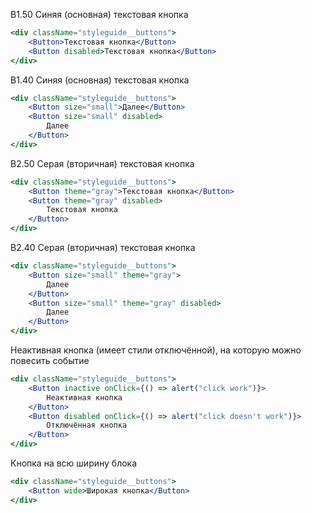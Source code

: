 B1.50 Синяя (основная) текстовая кнопка

```jsx
<div className="styleguide__buttons">
    <Button>Текстовая кнопка</Button>
    <Button disabled>Текстовая кнопка</Button>
</div>
```

B1.40 Синяя (основная) текстовая кнопка

```jsx
<div className="styleguide__buttons">
    <Button size="small">Далее</Button>
    <Button size="small" disabled>
        Далее
    </Button>
</div>
```

B2.50 Серая (вторичная) текстовая кнопка

```jsx
<div className="styleguide__buttons">
    <Button theme="gray">Текстовая кнопка</Button>
    <Button theme="gray" disabled>
        Текстовая кнопка
    </Button>
</div>
```

B2.40 Серая (вторичная) текстовая кнопка

```jsx
<div className="styleguide__buttons">
    <Button size="small" theme="gray">
        Далее
    </Button>
    <Button size="small" theme="gray" disabled>
        Далее
    </Button>
</div>
```

Неактивная кнопка (имеет стили отключённой), на которую можно повесить событие

```jsx
<div className="styleguide__buttons">
    <Button inactive onClick={() => alert("click work")}>
        Неактивная кнопка
    </Button>
    <Button disabled onClick={() => alert("click doesn't work")}>
        Отключённая кнопка
    </Button>
</div>
```

Кнопка на всю ширину блока

```jsx
<div className="styleguide__buttons">
    <Button wide>Широкая кнопка</Button>
</div>
```

